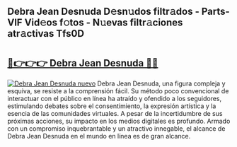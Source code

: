 ## Debra Jean Desnuda D𝚎sn𝚞dos filtr𝚊dos - Parts-VlF Vid𝚎os f𝚘tos - N𝚞evas filtr𝚊ciones atr𝚊ctivas Tfs0D

# <h2><a href="http://mb1kog.tromn.icu/?c=Debra+Jean+Desnuda">🔗👉👉👉 Debra Jean Desnuda 🔗🔗</a></h2>

[![Debra Jean Desnuda nuevo](https://i.imgur.com/pEAQMta.gif)](http://mb1kog.tromn.icu/?c=Debra+Jean+Desnuda)
Debra Jean Desnuda, una figura compleja y esquiva, se resiste a la comprensión fácil. Su método poco convencional de interactuar con el público en línea ha atraído y ofendido a los seguidores, estimulando debates sobre el consentimiento, la expresión artística y la esencia de las comunidades virtuales. A pesar de la incertidumbre de sus próximas acciones, su impacto en los medios digitales es profundo. Armado con un compromiso inquebrantable y un atractivo innegable, el alcance de Debra Jean Desnuda en el mundo en línea es de gran alcance.

